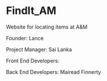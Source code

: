 # FindIt_AM
Website for locating items at A&amp;M

Founder: 
Lance

Project Manager: 
Sai Lanka

Front End Developers:

Back End Developers:
Mairead Finnerty